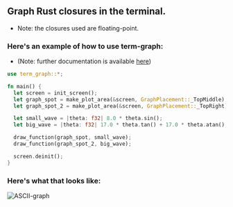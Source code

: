 ## Graph Rust closures in the terminal.
- Note: the closures used are floating-point.

### Here's an example of how to use term-graph:
-  (Note: further documentation is available [here](https://crates.io/crates/term_graph))
```rust
use term_graph::*;

fn main() {
  let screen = init_screen();
  let graph_spot = make_plot_area(&screen, GraphPlacement::_TopMiddle);
  let graph_spot_2 = make_plot_area(&screen, GraphPlacement::_TopRight);

  let small_wave = |theta: f32| 8.0 * theta.sin();
  let big_wave = |theta: f32| 17.0 * theta.tan() + 17.0 * theta.atan();

  draw_function(graph_spot, small_wave);
  draw_function(graph_spot_2, big_wave);

  screen.deinit();
}
```
### Here's what that looks like:
![ASCII-graph](https://i.imgur.com/MjxyvPq.png)
